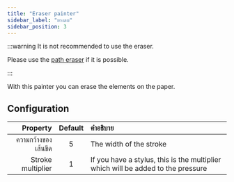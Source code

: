 ```yaml
---
title: "Eraser painter"
sidebar_label: "ยางลบ"
sidebar_position: 3
---
```



:::warning It is not recommended to use the eraser.

Please use the [path eraser](path_eraser) if it is possible.

:::

With this painter you can erase the elements on the paper.

## Configuration

|            Property | Default | คำอธิบาย                                                                         |
| -------------------:|:-------:|:-------------------------------------------------------------------------------- |
| ความกว้างของเส้นขีด |    5    | The width of the stroke                                                          |
|   Stroke multiplier |    1    | If you have a stylus, this is the multiplier which will be added to the pressure |
